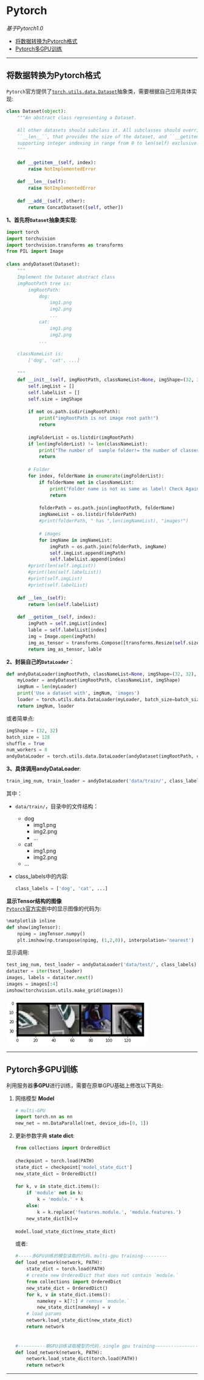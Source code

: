 # Pytorch
*基于Pytorch1.0*     
- [将数据转换为Pytorch格式](#将数据转换为pytorch格式)
- [Pytorch多GPU训练](#pytorch多gpu训练)


---
## 将数据转换为Pytorch格式
`Pytorch`官方提供了[`torch.utils.data.Dataset`](https://pytorch.org/docs/stable/_modules/torch/utils/data/dataset.html#Dataset)抽象类，需要根据自己应用具体实现:
```python
class Dataset(object):
    """An abstract class representing a Dataset.

    All other datasets should subclass it. All subclasses should override
    ``__len__``, that provides the size of the dataset, and ``__getitem__``,
    supporting integer indexing in range from 0 to len(self) exclusive.
    """

    def __getitem__(self, index):
        raise NotImplementedError

    def __len__(self):
        raise NotImplementedError

    def __add__(self, other):
        return ConcatDataset([self, other])
```

**1、首先将`Dataset`抽象类实现**:     
```python
import torch
import torchvision
import torchvision.transforms as transforms
from PIL import Image

class andyDataset(Dataset):
    """
    Implement the Dataset abstract class
    imgRootPath tree is:
        imgRootPath:
            dog:
                img1.png
                img2.png
                ...
            cat:
                img1.png
                img2.png
            ...

    classNameList is:
        ['dog', 'cat', ...]

    """
    def __init__(self, imgRootPath, classNameList=None, imgShape=(32, 32)):
        self.imgList = []
        self.labelList = []
        self.size = imgShape
        
        if not os.path.isdir(imgRootPath):
            print("imgRootPath is not image root path!")
            return
        
        imgFolderList = os.listdir(imgRootPath)
        if len(imgFolderList) != len(classNameList):
            print("The number of  sample folder!= the number of classes!")
            return
        
        # Folder
        for index, folderName in enumerate(imgFolderList):
            if folderName not in classNameList:
                print("Folder name is not as same as label! Check Again!")
                return
            
            folderPath = os.path.join(imgRootPath, folderName)
            imgNameList = os.listdir(folderPath)
            #print(folderPath, " has ",len(imgNameList), "images!")
            
            # images
            for imgName in imgNameList:
                imgPath = os.path.join(folderPath, imgName)
                self.imgList.append(imgPath)
                self.labelList.append(index)
        #print(len(self.imgList))
        #print(len(self.labelList))
        #print(self.imgList)
        #print(self.labelList)
    
    def __len__(self):
        return len(self.labelList)
    
    def __getitem__(self, index):
        imgPath = self.imgList[index]
        lable = self.labelList[index]
        img = Image.open(imgPath)
        img_as_tensor = transforms.Compose([transforms.Resize(self.size), transforms.ToTensor()])(img)
        return img_as_tensor, lable
```

**2、封装自己的`DataLoader`**：    
```python
def andyDataLoader(imgRootPath, classNameList=None, imgShape=(32, 32), batch_size=128, shuffle=True, num_workers=8):
    myLoader = andyDataset(imgRootPath, classNameList, imgShape)
    imgNum = len(myLoader)
    print('Use a dataset with', imgNum, 'images')
    loader = torch.utils.data.DataLoader(myLoader, batch_size=batch_size,shuffle=shuffle, num_workers=num_workers)
    return imgNum, loader
```
或者简单点:    
```python
imgShape = (32, 32)
batch_size = 128
shuffle = True
num_workers = 8
andyDataLoader = torch.utils.data.DataLoader(andyDataset(imgRootPath, classNameList, imgShape), batch_size=batch_size,shuffle=shuffle, num_workers=num_workers)
```

**3、具体调用andyDataLoader**:    
```python
train_img_num, train_loader = andyDataLoader('data/train/', class_labels)
```
其中：
- `data/train/`，目录中的文件结构：
    - dog
      - img1.png
      - img2.png
      - ...
    - cat
      - img1.png
      - img2.png
    - ...

- class_labels中的内容: 
    ```python
    class_labels = ['dog', 'cat', ...]
    ```
**显示Tensor结构的图像**    
[`Pytorch`官方实例](https://gist.github.com/anonymous/bf16430f7750c023141c562f3e9f2a91)中的显示图像的代码为:    
```python
%matplotlib inline
def show(imgTensor):
    npimg = imgTensor.numpy()
    plt.imshow(np.transpose(npimg, (1,2,0)), interpolation='nearest')
```

显示调用:    
```python
test_img_num, test_loader = andyDataLoader('data/test/', class_labels)
dataiter = iter(test_loader)
images, labels = dataiter.next()
images = images[:4]
imshow(torchvision.utils.make_grid(images))
```
![Tensor img show](../../img/pytorch_imgshow.png)      

---
## Pytorch多GPU训练
利用服务器**多GPU**进行训练，需要在原单GPU基础上修改以下两处:    
1. 网络模型 **Model**
    ```python
    # multi-GPU
    import torch.nn as nn
    new_net = nn.DataParallel(net, device_ids=[0, 1])
    ```

2. 更新参数字典 **state dict**:    
    ```python
    from collections import OrderedDict

    checkpoint = torch.load(PATH)
    state_dict = checkpoint['model_state_dict']
    new_state_dict = OrderedDict()

    for k, v in state_dict.items():
        if 'module' not in k:
            k = 'module.' + k
        else:
            k = k.replace('features.module.', 'module.features.')
        new_state_dict[k]=v

    model.load_state_dict(new_state_dict)
    ```
    或者:
    ```python
    #-----多GPU训练的模型读取的代码，multi-gpu training---------
    def load_network(network, PATH):
        state_dict = torch.load(PATH)
        # create new OrderedDict that does not contain `module.`
        from collections import OrderedDict
        new_state_dict = OrderedDict()
        for k, v in state_dict.items():
            namekey = k[7:] # remove `module.`
            new_state_dict[namekey] = v
        # load params
        network.load_state_dict(new_state_dict)
        return network


    #----------单GPU训练读取模型的代码，single gpu training-----------------
    def load_network(network, PATH):
        network.load_state_dict(torch.load(PATH))
        return network
    ```

---
